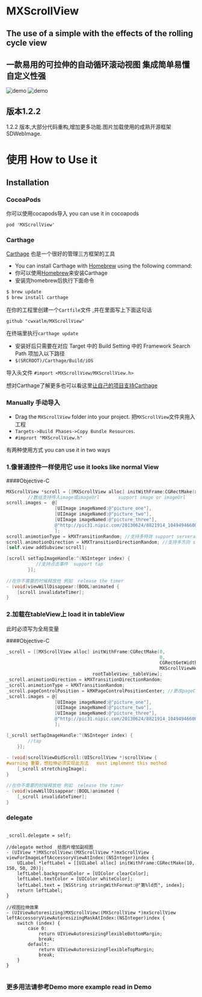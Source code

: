 # MXScrollView

The use of a simple with the effects of the rolling cycle view
-----
一款易用的可拉伸的自动循环滚动视图 集成简单易懂 自定义性强
-----


![demo](Pictures/demo1GIF.gif)
![demo](Pictures/demo2GIF.gif)

版本1.2.2 
----
  1.2.2 版本,大部分代码重构,增加更多功能.图片加载使用的成熟开源框架SDWebImage.


使用  How to Use it
=====

## Installation

### CocoaPods

你可以使用cocapods导入  you can use it in cocoapods
```
pod 'MXScrollView'   
```

### Carthage 

[Carthage](https://github.com/Carthage/Carthage) 也是一个很好的管理三方框架的工具

* You can install Carthage with [Homebrew](http://brew.sh/) using the following command:
* 你可以使用[Homebrew](http://brew.sh/)来安装Carthage  
* 安装完homebrew后执行下面命令

```bash
$ brew update
$ brew install carthage
```

在你的工程里创建一个`Cartfile`文件 ,并在里面写上下面这句话

```ogdl
github "cwxatlm/MXScrollView"
```

在终端里执行`carthage update`
* 安装好后只需要在对应 Target 中的 Build Setting 中的 Framework Search Path 项加入以下路径
* `$(SRCROOT)/Carthage/Build/iOS`

导入头文件 
 `#import <MXScrollView/MXScrollView.h>`

想对Carthage了解更多也可以看这里[让自己的项目支持Carthage](http://www.jianshu.com/p/bf263c596538)

### Manually  手动导入
* Drag the `MXScrollView` folder into your project.  把`MXScrollView`文件夹拖入工程
* `Targets->Build Phases->Copy Bundle Resources`.
* `#imprort "MXScrollView.h"`

有两种使用方式  you can use it in two ways
### 1.像普通控件一样使用它  use it looks like normal View


####Objective-C
```objective-c
MXScrollView *scroll = [[MXScrollView alloc] initWithFrame:CGRectMake(x, y, scrollWidth, scrollHeight)];
        //数组支持传入image或imageUrl       support image or imageUrl
scroll.images =  @[
                  [UIImage imageNamed:@"picture_one"],
                  [UIImage imageNamed:@"picture_two"],
                  [UIImage imageNamed:@"picture_three"],
                  @"http://pic31.nipic.com/20130624/8821914_104949466000_2.jpg"
                  ];
scroll.animotionType = kMXTransitionRandom; //支持多特效 support serveral type
scroll.animotionDirection = kMXTransitionDirectionRandom; //支持多方向 support serveral direction
[self.view addSubview:scroll];

[scroll setTapImageHandle:^(NSInteger index) {
           //支持点击事件  support tap
        }];
        
//在你不需要的时候释放他 例如  release the timer
- (void)viewWillDisappear:(BOOL)animated {
    [scroll invalidateTimer];
}
```

### 2.加载在tableView上   load it in tableView

此时必须写为全局变量

####Objective-C
```objective-c
_scroll = [[MXScrollView alloc] initWithFrame:CGRectMake(0,
                                                         0,
                                                         CGRectGetWidth(self.view.bounds),
                                                         MXScrollViewHeight)
                                rootTableView:_tableView];
_scroll.animotionDirection = kMXTransitionDirectionRandom;
_scroll.animotionType = kMXTransitionRandom;
_scroll.pageControlPosition = kMXPageControlPositionCenter; //更改pageControl显示的位置
_scroll.images = @[
                  [UIImage imageNamed:@"picture_one"],
                  [UIImage imageNamed:@"picture_two"],
                  [UIImage imageNamed:@"picture_three"],
                  @"http://pic31.nipic.com/20130624/8821914_104949466000_2.jpg"
                  ];

[_scroll setTapImageHandle:^(NSInteger index) {
        //tap
    }];
    
- (void)scrollViewDidScroll:(UIScrollView *)scrollView {
#warning 重要，想拉伸必须实现此方法   must implement this method
    [_scroll stretchingImage];
}

//在你不需要的时候释放他 例如  release the timer
- (void)viewWillDisappear:(BOOL)animated {
    [_scroll invalidateTimer];
}
```

### delegate

```

_scroll.delegate = self;

//delegate method  给图片增加副视图
- (UIView *)MXScrollView:(MXScrollView *)mxScrollView viewForImageLeftAccessoryViewAtIndex:(NSInteger)index {
    UILabel *leftLabel = [[UILabel alloc] initWithFrame:CGRectMake(10, 150, 50, 20)];
    leftLabel.backgroundColor = [UIColor clearColor];
    leftLabel.textColor = [UIColor whiteColor];
    leftLabel.text = [NSString stringWithFormat:@"第%ld页", index];
    return leftLabel;
}

//视图拉伸效果
- (UIViewAutoresizing)MXScrollView:(MXScrollView *)mxScrollView leftAccessoryViewAutoresizingMaskAtIndex:(NSInteger)index {
    switch (index) {
        case 0:
            return UIViewAutoresizingFlexibleBottomMargin;
            break;
        default:
            return UIViewAutoresizingFlexibleTopMargin;
            break;
    }
}


```

### 更多用法请参考Demo    more example read in Demo
